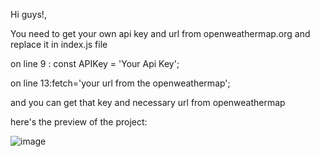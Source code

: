 


Hi guys!,

You need to get your own api key and url from openweathermap.org and replace it in index.js file 


on line 9 : const APIKey = 'Your Api Key';



on line 13:fetch='your url from the openweathermap';



and you can get that key and necessary url from openweathermap 



here's the preview of the project:




![image](https://github.com/user-attachments/assets/863133b8-adcf-4c8a-873a-0b478b2086cf)
